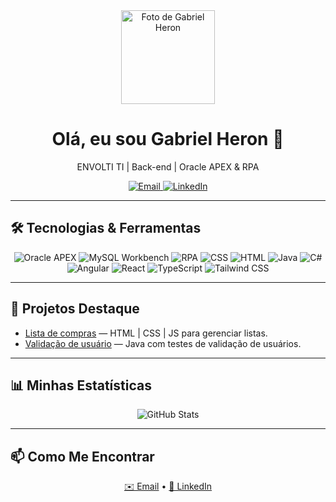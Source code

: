 <!-- ==================== -->
<!--   HEADER / TOP BAR   -->
<!-- ==================== -->
<div align="center">
  <img src="https://media.licdn.com/dms/image/v2/D4D03AQF3Tq8wmPtJjQ/profile-displayphoto-shrink_800_800/B4DZRBBgAzHYAc-/0/1736257700780?e=1750896000&v=beta&t=9YTgJHePZz6Us8sdrjaNuOsEof5FzZpxHWKtR6zeSdw" width="150" alt="Foto de Gabriel Heron"/>
  <h1>Olá, eu sou Gabriel Heron 👋</h1>
  <p>ENVOLTI TI | Back-end | Oracle APEX & RPA</p>

  <!-- Badges de contato -->
  <a href="mailto:gabrielhcunha2006@gmail.com">
    <img src="https://img.shields.io/badge/Email-gabrielhcunha2006%40gmail.com-blue?style=flat" alt="Email"/>
  </a>
  <a href="https://linkedin.com/in/gabrielhcunha">
    <img src="https://img.shields.io/badge/LinkedIn-Gabriel%20Heron-blue?style=flat&logo=linkedin" alt="LinkedIn"/>
  </a>
</div>

---

## 🛠 Tecnologias & Ferramentas  
<div align="center">
  <img src="https://img.shields.io/badge/Oracle_APEX-FF0000?style=flat&logo=oracle" alt="Oracle APEX"/>
  <img src="https://img.shields.io/badge/MySQL_Workbench-4479A1?style=flat&logo=mysql" alt="MySQL Workbench"/>
  <img src="https://img.shields.io/badge/RPA-Robotic%20Process%20Automation-blue?style=flat" alt="RPA"/>
  <img src="https://img.shields.io/badge/CSS-1572B6?style=flat&logo=css3" alt="CSS"/>
  <img src="https://img.shields.io/badge/HTML-E34F26?style=flat&logo=html5" alt="HTML"/>
  <img src="https://img.shields.io/badge/Java-007396?style=flat&logo=java" alt="Java"/>
  <img src="https://img.shields.io/badge/C%23-239120?style=flat&logo=csharp&logoColor=white" alt="C#"/>
  <img src="https://img.shields.io/badge/Angular-DD0031?style=flat&logo=angular&logoColor=white" alt="Angular"/>
  <img src="https://img.shields.io/badge/React-61DAFB?style=flat&logo=react&logoColor=black" alt="React"/>
  <img src="https://img.shields.io/badge/TypeScript-3178C6?style=flat&logo=typescript&logoColor=white" alt="TypeScript"/>
  <img src="https://img.shields.io/badge/Tailwind_CSS-38B2AC?style=flat&logo=tailwindcss&logoColor=white" alt="Tailwind CSS"/>
</div>

---

## 🚀 Projetos Destaque  
- [Lista de compras](https://github.com/GabrielHdaC/Lista-de-compras) — HTML | CSS | JS para gerenciar listas.  
- [Validação de usuário](https://github.com/GabrielHdaC/validacao-usuario) — Java com testes de validação de usuários.  

---

## 📊 Minhas Estatísticas  
<div align="center">
  <img src="https://github-readme-stats.vercel.app/api?username=GabrielHdaC&show_icons=true&theme=default" alt="GitHub Stats"/>
</div>

---

## 📫 Como Me Encontrar  
<div align="center">
  <a href="mailto:gabrielhcunha2006@gmail.com">✉️ Email</a> •
  <a href="https://linkedin.com/in/gabrielhcunha">🔗 LinkedIn</a>
</div>
